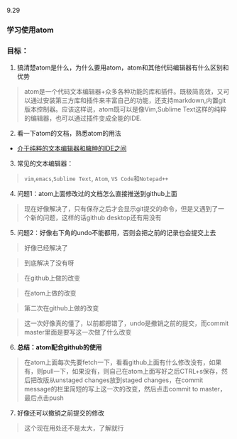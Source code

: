 9.29
### 学习使用atom
### 目标：
1. 搞清楚atom是什么，为什么要用atom，atom和其他代码编辑器有什么区别和优势
> atom是一个代码文本编辑器+众多各种功能的库和插件。既极简高效，又可以通过安装第三方库和插件来丰富自己的功能，还支持markdown,内置git版本控制器。应该这样说，atom既可以是像Vim,Sublime Text这样的纯粹的编辑器，也可以通过插件变成全能的IDE.
2. 看一下atom的文档，熟悉atom的用法
  - [介于纯粹的文本编辑器和臃肿的IDE之间](https://sspai.com/post/43674)
3. 常见的文本编辑器：
> `vim`,`emacs`,`Sublime Text`, `Atom`, `VS Code`和`Notepad++`
4. 问题1：atom上面修改过的文档怎么直接推送到github上面
> 现在好像解决了，只有保存之后才会显示git提交的命令，但是又遇到了一个新的问题，这样的话github desktop还有用没有
5. 问题2：好像右下角的undo不能都用，否则会把之前的记录也会提交上去
>好像已经解决了

>到底解决了没有呀

>在github上做的改变

>在atom上做的改变

>第二次在github上做的改变

>这一次好像真的懂了，以前都摁错了，undo是撤销之前的提交，而commit master里面是要写这一次做了什么改变

6. **总结：atom配合github的使用**
> 在atom上面每次先要fetch一下，看看github上面有什么修改没有，如果有，则pull一下，如果没有，则自己在atom上面写好之后CTRL+s保存，然后把改版从unstaged changes放到staged changes，在commit message的栏里简短的写上这一次的改变，然后点击commit to master，最后点击push

7. 好像还可以撤销之前提交的修改
>这个现在用处还不是太大，了解就行
